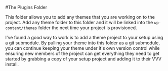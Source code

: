 #The Plugins Folder

This folder allows you to add any themes that you are working on to the project. Add any theme folder to this folder and it will be linked into the `wp-content/themes` folder the next time your project is provisioned.

I've found a good way to work is to add a theme project to your setup using a git submodule. By pulling your theme into this folder as a git submodule, you can continue keeping your theme under it's own version control while ensuring new members of the project can get everything they need to get started by grabbing a copy of your setup project and adding it to their VVV install.